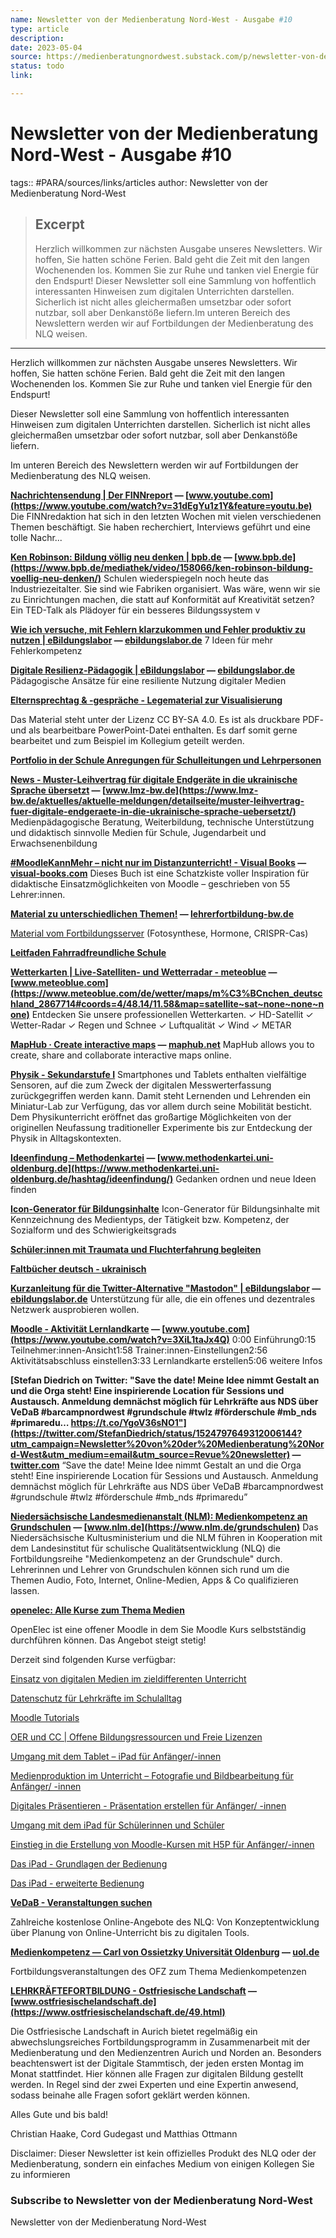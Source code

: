 ```yaml
---
name: Newsletter von der Medienberatung Nord-West - Ausgabe #10
type: article
description:
date: 2023-05-04
source: https://medienberatungnordwest.substack.com/p/newsletter-von-der-medienberatung-nord-west-ausgabe-10-1157622
status: todo
link:

---
```


# Newsletter von der Medienberatung Nord-West - Ausgabe #10
tags:: #PARA/sources/links/articles
author: Newsletter von der Medienberatung Nord-West

> ## Excerpt
> Herzlich willkommen zur nächsten Ausgabe unseres Newsletters. Wir hoffen, Sie hatten schöne Ferien. Bald geht die Zeit mit den langen Wochenenden los. Kommen Sie zur Ruhe und tanken viel Energie für den Endspurt! Dieser Newsletter soll eine Sammlung von hoffentlich interessanten Hinweisen zum digitalen Unterrichten darstellen. Sicherlich ist nicht alles gleichermaßen umsetzbar oder sofort nutzbar, soll aber Denkanstöße liefern.Im unteren Bereich des Newslettern werden wir auf Fortbildungen der Medienberatung des NLQ weisen.

---
Herzlich willkommen zur nächsten Ausgabe unseres Newsletters. Wir hoffen, Sie hatten schöne Ferien. Bald geht die Zeit mit den langen Wochenenden los. Kommen Sie zur Ruhe und tanken viel Energie für den Endspurt!

Dieser Newsletter soll eine Sammlung von hoffentlich interessanten Hinweisen zum digitalen Unterrichten darstellen. Sicherlich ist nicht alles gleichermaßen umsetzbar oder sofort nutzbar, soll aber Denkanstöße liefern.

Im unteren Bereich des Newslettern werden wir auf Fortbildungen der Medienberatung des NLQ weisen.

**[Nachrichtensendung | Der FINNreport](https://www.youtube.com/watch?feature=youtu.be&utm_campaign=Newsletter%20von%20der%20Medienberatung%20Nord-West&utm_medium=email&utm_source=Revue%20newsletter&v=31dEgYu1z1Y) — [www.youtube.com](https://www.youtube.com/watch?v=31dEgYu1z1Y&feature=youtu.be)** Die FINNredaktion hat sich in den letzten Wochen mit vielen verschiedenen Themen beschäftigt. Sie haben recherchiert, Interviews geführt und eine tolle Nachr...

**[Ken Robinson: Bildung völlig neu denken | bpb.de](https://www.bpb.de/mediathek/video/158066/ken-robinson-bildung-voellig-neu-denken/?utm_campaign=Newsletter%20von%20der%20Medienberatung%20Nord-West&utm_medium=email&utm_source=Revue%20newsletter) — [www.bpb.de](https://www.bpb.de/mediathek/video/158066/ken-robinson-bildung-voellig-neu-denken/)** Schulen wiederspiegeln noch heute das Industriezeitalter. Sie sind wie Fabriken organisiert. Was wäre, wenn wir sie zu Einrichtungen machen, die statt auf Konformität auf Kreativität setzen? Ein TED-Talk als Plädoyer für ein besseres Bildungssystem v

**[Wie ich versuche, mit Fehlern klarzukommen und Fehler produktiv zu nutzen | eBildungslabor](https://ebildungslabor.de/blog/wie-ich-versuche-mit-fehlern-klarzukommen-und-fehler-produktiv-zu-nutzen/?utm_campaign=Edumail&utm_medium=email&utm_source=Revue%20newsletter) — [ebildungslabor.de](https://ebildungslabor.de/blog/wie-ich-versuche-mit-fehlern-klarzukommen-und-fehler-produktiv-zu-nutzen/?utm_campaign=Edumail&utm_medium=email&utm_source=Revue+newsletter)** 7 Ideen für mehr Fehlerkompetenz

**[Digitale Resilienz-Pädagogik | eBildungslabor](https://ebildungslabor.de/blog/digitale-resilienz-paedagogik/?utm_campaign=Edumail&utm_medium=email&utm_source=Revue%20newsletter) — [ebildungslabor.de](https://ebildungslabor.de/blog/digitale-resilienz-paedagogik/?utm_campaign=Edumail&utm_medium=email&utm_source=Revue+newsletter)** Pädagogische Ansätze für eine resiliente Nutzung digitaler Medien

**[Elternsprechtag & -gespräche - Legematerial zur Visualisierung](https://eduki.com/de/material/613752/elternsprechtag--gespraeche---legematerial-zur-visualisierung?utm_campaign=Newsletter%20von%20der%20Medienberatung%20Nord-West&utm_medium=email&utm_source=Revue%20newsletter)**

Das Material steht unter der Lizenz CC BY-SA 4.0. Es ist als druckbare PDF- und als bearbeitbare PowerPoint-Datei enthalten. Es darf somit gerne bearbeitet und zum Beispiel im Kollegium geteilt werden.

**[Portfolio in der Schule Anregungen für Schulleitungen und Lehrpersonen](https://www.zh.ch/content/dam/zhweb/bilder-dokumente/themen/bildung/informationen-fuer-schulen/informationen-fuer-die-volksschule/unterricht/beurteilung-und-zeugnis/portfolio_schule.pdf?utm_campaign=Newsletter%20von%20der%20Medienberatung%20Nord-West&utm_medium=email&utm_source=Revue%20newsletter)**

**[News - Muster-Leihvertrag für digitale Endgeräte in die ukrainische Sprache übersetzt](https://www.lmz-bw.de/aktuelles/aktuelle-meldungen/detailseite/muster-leihvertrag-fuer-digitale-endgeraete-in-die-ukrainische-sprache-uebersetzt/?utm_campaign=Newsletter%20von%20der%20Medienberatung%20Nord-West&utm_medium=email&utm_source=Revue%20newsletter) — [www.lmz-bw.de](https://www.lmz-bw.de/aktuelles/aktuelle-meldungen/detailseite/muster-leihvertrag-fuer-digitale-endgeraete-in-die-ukrainische-sprache-uebersetzt/)** Medienpädagogische Beratung, Weiterbildung, technische Unterstützung und didaktisch sinnvolle Medien für Schule, Jugendarbeit und Erwachsenenbildung

**[#MoodleKannMehr – nicht nur im Distanzunterricht! - Visual Books](https://visual-books.com/moodle-kann-mehr/?utm_campaign=Newsletter%20von%20der%20Medienberatung%20Nord-West&utm_medium=email&utm_source=Revue%20newsletter) — [visual-books.com](https://visual-books.com/moodle-kann-mehr/)** Dieses Buch ist eine Schatzkiste voller Inspiration für didaktische Einsatzmöglichkeiten von Moodle – geschrieben von 55 Lehrer:innen.

**[Material zu unterschiedlichen Themen!](https://lehrerfortbildung-bw.de/u_matnatech/bio/gym/bp2016/fb10/?utm_campaign=Newsletter%20von%20der%20Medienberatung%20Nord-West&utm_medium=email&utm_source=Revue%20newsletter) — [lehrerfortbildung-bw.de](https://lehrerfortbildung-bw.de/u_matnatech/bio/gym/bp2016/fb10/)**

[Material vom Fortbildungsserver](https://lehrerfortbildung-bw.de/u_matnatech/bio/gym/bp2016/fb10/) (Fotosynthese, Hormone, CRISPR-Cas)

**[Leitfaden Fahrradfreundliche Schule](http://lis-in-bw.de/site/pbs-bw-new/get/documents/KULTUS.Dachmandant/KULTUS/Dienststellen/lis-in-bw/pdf/KM_Fahrradfrdl%20Schule_WEB_220405.pdf?utm_campaign=Newsletter%20von%20der%20Medienberatung%20Nord-West&utm_medium=email&utm_source=Revue%20newsletter)**

**[Wetterkarten | Live-Satelliten- und Wetterradar - meteoblue](https://www.meteoblue.com/de/wetter/maps/m%C3%BCnchen_deutschland_2867714?utm_campaign=Newsletter%20von%20der%20Medienberatung%20Nord-West&utm_medium=email&utm_source=Revue%20newsletter#coords=4/48.14/11.58&map=satellite~sat~none~none~none) — [www.meteoblue.com](https://www.meteoblue.com/de/wetter/maps/m%C3%BCnchen_deutschland_2867714#coords=4/48.14/11.58&map=satellite~sat~none~none~none)** Entdecken Sie unsere professionellen Wetterkarten. ✓ HD-Satellit ✓ Wetter-Radar ✓ Regen und Schnee ✓ Luftqualität ✓ Wind ✓ METAR

**[MapHub · Create interactive maps](https://maphub.net/?utm_campaign=Newsletter%20von%20der%20Medienberatung%20Nord-West&utm_medium=email&utm_source=Revue%20newsletter) — [maphub.net](https://maphub.net/)** MapHub allows you to create, share and collaborate interactive maps online.

**[Physik - Sekundarstufe I](https://lehrerfortbildung-bw.de/fb/seminare/fachbezogen/sek1/2022-05-12.html?utm_campaign=Newsletter%20von%20der%20Medienberatung%20Nord-West&utm_medium=email&utm_source=Revue%20newsletter)** Smartphones und Tablets enthalten vielfältige Sensoren, auf die zum Zweck der digitalen Messwerterfassung zurückgegriffen werden kann. Damit steht Lernenden und Lehrenden ein Miniatur-Lab zur Verfügung, das vor allem durch seine Mobilität besticht. Dem Physikunterricht eröffnet das großartige Möglichkeiten von der originellen Neufassung traditioneller Experimente bis zur Entdeckung der Physik in Alltagskontexten.

**[Ideenfindung – Methodenkartei](https://www.methodenkartei.uni-oldenburg.de/hashtag/ideenfindung/?utm_campaign=Newsletter%20von%20der%20Medienberatung%20Nord-West&utm_medium=email&utm_source=Revue%20newsletter) — [www.methodenkartei.uni-oldenburg.de](https://www.methodenkartei.uni-oldenburg.de/hashtag/ideenfindung/)** Gedanken ordnen und neue Ideen finden

**[Icon-Generator für Bildungsinhalte](https://quizdidaktik.de/icon-generator-bildungsinhalte/?utm_campaign=Newsletter%20von%20der%20Medienberatung%20Nord-West&utm_medium=email&utm_source=Revue%20newsletter)** Icon-Generator für Bildungsinhalte mit Kennzeichnung des Medientyps, der Tätigkeit bzw. Kompetenz, der Sozialform und des Schwierigkeitsgrads

**[Schüler:innen mit Traumata und Fluchterfahrung begleiten](https://www.inklusion-digital.de/wp-content/uploads/2022/05/Wie-kann-ich-Sch%C3%BClerinnen-mit-Traumata-und-Fluchterfahrung-begleiten.pdf?mtm_campaign=koop&mtm_content=link&mtm_medium=social&mtm_source=instagram&utm_campaign=Newsletter%20von%20der%20Medienberatung%20Nord-West&utm_medium=email&utm_source=Revue%20newsletter)**

**[Faltbücher deutsch - ukrainisch](https://www.metacom-symbole.de/downloads/ewExternalFiles/Faltbuch_KiTaSchule.pdf?utm_campaign=Newsletter%20von%20der%20Medienberatung%20Nord-West&utm_medium=email&utm_source=Revue%20newsletter)**

**[Kurzanleitung für die Twitter-Alternative "Mastodon" | eBildungslabor](https://ebildungslabor.de/blog/kurzanleitung-fuer-die-twitter-alternative-mastodon/?utm_campaign=Edumail&utm_medium=email&utm_source=Revue%20newsletter) — [ebildungslabor.de](https://ebildungslabor.de/blog/kurzanleitung-fuer-die-twitter-alternative-mastodon/?utm_campaign=Edumail&utm_medium=email&utm_source=Revue+newsletter)** Unterstützung für alle, die ein offenes und dezentrales Netzwerk ausprobieren wollen.

**[Moodle - Aktivität Lernlandkarte](https://www.youtube.com/watch?utm_campaign=Newsletter%20von%20der%20Medienberatung%20Nord-West&utm_medium=email&utm_source=Revue%20newsletter&v=3XiL1taJx4Q) — [www.youtube.com](https://www.youtube.com/watch?v=3XiL1taJx4Q)** 0:00 Einführung0:15 Teilnehmer:innen-Ansicht1:58 Trainer:innen-Einstellungen2:56 Aktivitätsabschluss einstellen3:33 Lernlandkarte erstellen5:06 weitere Infos

**[Stefan Diedrich on Twitter: "Save the date! Meine Idee nimmt Gestalt an und die Orga steht! Eine inspirierende Location für Sessions und Austausch. Anmeldung demnächst möglich für Lehrkräfte aus NDS über VeDaB #barcampnordwest #grundschule #twlz #förderschule #mb\_nds #primaredu… https://t.co/YgoV36sNO1"](https://twitter.com/StefanDiedrich/status/1524797649312006144?utm_campaign=Newsletter%20von%20der%20Medienberatung%20Nord-West&utm_medium=email&utm_source=Revue%20newsletter) — [twitter.com](https://twitter.com/StefanDiedrich/status/1524797649312006144)** “Save the date! Meine Idee nimmt Gestalt an und die Orga steht! Eine inspirierende Location für Sessions und Austausch. Anmeldung demnächst möglich für Lehrkräfte aus NDS über VeDaB #barcampnordwest #grundschule #twlz #förderschule #mb\_nds #primaredu”

**[Niedersächsische Landesmedienanstalt (NLM): Medienkompetenz an Grundschulen](https://www.nlm.de/grundschulen?utm_campaign=Newsletter%20von%20der%20Medienberatung%20Nord-West&utm_medium=email&utm_source=Revue%20newsletter) — [www.nlm.de](https://www.nlm.de/grundschulen)** Das Niedersächsische Kultusministerium und die NLM führen in Kooperation mit dem Landesinstitut für schulische Qualitätsentwicklung (NLQ) die Fortbildungsreihe "Medienkompetenz an der Grundschule" durch. Lehrerinnen und Lehrer von Grundschulen können sich rund um die Themen Audio, Foto, Internet, Online-Medien, Apps & Co qualifizieren lassen.

**[openelec: Alle Kurse zum Thema Medien](https://moodle.nibis.de/openelec/course/index.php?categoryid=3&utm_campaign=Newsletter%20von%20der%20Medienberatung%20Nord-West&utm_medium=email&utm_source=Revue%20newsletter)**

OpenElec ist eine offener Moodle in dem Sie Moodle Kurs selbstständig durchführen können. Das Angebot steigt stetig!

Derzeit sind folgenden Kurse verfügbar:

[Einsatz von digitalen Medien im zieldifferenten Unterricht](https://moodle.nibis.de/openelec/course/view.php?id=20)

[Datenschutz für Lehrkräfte im Schulalltag](https://moodle.nibis.de/openelec/course/view.php?id=15)

[Moodle Tutorials](https://moodle.nibis.de/openelec/course/view.php?id=17)

[OER und CC | Offene Bildungsressourcen und Freie Lizenzen](https://moodle.nibis.de/openelec/course/view.php?id=16)

[Umgang mit dem Tablet – iPad für Anfänger/-innen](https://moodle.nibis.de/openelec/course/view.php?id=10)

[Medienproduktion im Unterricht – Fotografie und Bildbearbeitung für Anfänger/ -innen](https://moodle.nibis.de/openelec/course/view.php?id=9)

[Digitales Präsentieren - Präsentation erstellen für Anfänger/ -innen](https://moodle.nibis.de/openelec/course/view.php?id=8)

[Umgang mit dem iPad für Schülerinnen und Schüler](https://moodle.nibis.de/openelec/course/view.php?id=7)

[Einstieg in die Erstellung von Moodle-Kursen mit H5P für Anfänger/-innen](https://moodle.nibis.de/openelec/course/view.php?id=6)

[Das iPad - Grundlagen der Bedienung](https://moodle.nibis.de/openelec/course/view.php?id=5)

[Das iPad - erweiterte Bedienung](https://moodle.nibis.de/openelec/course/view.php?id=4)

**[VeDaB - Veranstaltungen suchen](https://vedab.de/veran_suche.php?sachgebiet=&schulform=&such=Medienbildung&utm_campaign=Newsletter%20von%20der%20Medienberatung%20Nord-West&utm_medium=email&utm_source=Revue%20newsletter&veranstalter=)**

Zahlreiche kostenlose Online-Angebote des NLQ: Von Konzeptentwicklung über Planung von Online-Unterricht bis zu digitalen Tools.

**[Medienkompetenz — Carl von Ossietzky Universität Oldenburg](https://uol.de/ofz/fortbildungsangebot/faecheruebergreifende-angebote/medienkompetenz-1?utm_campaign=Newsletter%20von%20der%20Medienberatung%20Nord-West&utm_medium=email&utm_source=Revue%20newsletter) — [uol.de](https://uol.de/ofz/fortbildungsangebot/faecheruebergreifende-angebote/medienkompetenz-1?utm_campaign=Newsletter+von+der+Medienberatung+Nord-West&utm_medium=email&utm_source=Revue+newsletter)**

Fortbildungsveranstaltungen des OFZ zum Thema Medienkompetenzen

**[LEHRKRÄFTEFORTBILDUNG - Ostfriesische Landschaft](https://www.ostfriesischelandschaft.de/49.html?utm_campaign=Newsletter%20von%20der%20Medienberatung%20Nord-West&utm_medium=email&utm_source=Revue%20newsletter) — [www.ostfriesischelandschaft.de](https://www.ostfriesischelandschaft.de/49.html)**

Die Ostfriesische Landschaft in Aurich bietet regelmäßig ein abwechslungsreiches Fortbildungsprogramm in Zusammenarbeit mit der Medienberatung und den Medienzentren Aurich und Norden an. Besonders beachtenswert ist der Digitale Stammtisch, der jeden ersten Montag im Monat stattfindet. Hier können alle Fragen zur digitalen Bildung gestellt werden. In Regel sind der zwei Experten und eine Expertin anwesend, sodass beinahe alle Fragen sofort geklärt werden können.

Alles Gute und bis bald!

Christian Haake, Cord Gudegast und Matthias Ottmann

Disclaimer: Dieser Newsletter ist kein offizielles Produkt des NLQ oder der Medienberatung, sondern ein einfaches Medium von einigen Kollegen Sie zu informieren

### Subscribe to **Newsletter von der Medienberatung Nord-West**

Newsletter von der Medienberatung Nord-West

